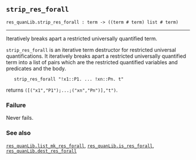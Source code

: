 ## `strip_res_forall`

``` hol4
res_quanLib.strip_res_forall : term -> ((term # term) list # term)
```

------------------------------------------------------------------------

Iteratively breaks apart a restricted universally quantified term.

`strip_res_forall` is an iterative term destructor for restricted
universal quantifications. It iteratively breaks apart a restricted
universally quantified term into a list of pairs which are the
restricted quantified variables and predicates and the body.

``` hol4
   strip_res_forall "!x1::P1. ... !xn::Pn. t"
```

returns `([("x1","P1");...;("xn","Pn")],"t")`.

### Failure

Never fails.

### See also

[`res_quanLib.list_mk_res_forall`](#res_quanLib.list_mk_res_forall),
[`res_quanLib.is_res_forall`](#res_quanLib.is_res_forall),
[`res_quanLib.dest_res_forall`](#res_quanLib.dest_res_forall)
